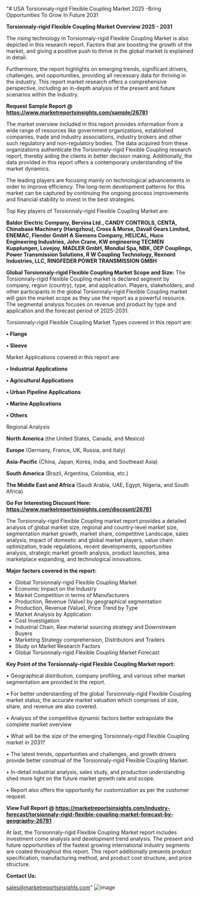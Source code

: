 "# USA Torsionnaly-rigid Flexible Coupling Market 2025 -Bring Opportunities To Grow In Future 2031

<Strong> Torsionnaly-rigid Flexible Coupling Market Overview 2025 - 2031</strong>

The rising technology in Torsionnaly-rigid Flexible Coupling Market is also depicted in this research report. Factors that are boosting the growth of the market, and giving a positive push to thrive in the global market is explained in detail.

Furthermore, the report highlights on emerging trends, significant drivers, challenges, and opportunities, providing all necessary data for thriving in the industry. This report market research offers a comprehensive perspective, including an in-depth analysis of the present and future scenarios within the industry.

<strong>Request Sample Report @ <a href=https://www.marketreportsinsights.com/sample/26781>https://www.marketreportsinsights.com/sample/26781</a></strong>

The market overview included in this report provides information from a wide range of resources like government organizations, established companies, trade and industry associations, industry brokers and other such regulatory and non-regulatory bodies. The data acquired from these organizations authenticate the Torsionnaly-rigid Flexible Coupling research report, thereby aiding the clients in better decision making. Additionally, the data provided in this report offers a contemporary understanding of the market dynamics.

The leading players are focusing mainly on technological advancements in order to improve efficiency. The long-term development patterns for this market can be captured by continuing the ongoing process improvements and financial stability to invest in the best strategies.

Top Key players of Torsionnaly-rigid Flexible Coupling Market are:

<strong>Baldor Electric Company, Bervina Ltd., CANDY CONTROLS, CENTA, Chinabase Machinery (Hangzhou), Cross & Morse, Davall Gears Limited, ENEMAC, Flender GmbH A Siemens Company, HELICAL, Huco Engineering Industries, John Crane, KW engineering TECMEN Kupplungen, Lovejoy, MADLER GmbH, Mondial Spa, NBK, OEP Couplings, Power Transmission Solutions, R W Coupling Technology, Rexnord Industries, LLC, RINGFEDER POWER TRANSMISSION GMBH</strong>

<strong><b>Global Torsionnaly-rigid Flexible Coupling Market Scope and Size:</b></strong>
The Torsionnaly-rigid Flexible Coupling market is declared segment by company, region (country), type, and application. Players, stakeholders, and other participants in the global Torsionnaly-rigid Flexible Coupling market will gain the market scope as they use the report as a powerful resource. The segmental analysis focuses on revenue and product by type and application and the forecast period of 2025-2031.

Torsionnaly-rigid Flexible Coupling Market Types covered in this report are:

<strong>• Flange

• Sleeve</strong>

Market Applications covered in this report are:

<strong>• Industrial Applications

• Agricultural Applications

• Urban Pipeline Applications

• Marine Applications

• Others</strong> 

Regional Analysis

<strong>North America</strong> (the United States, Canada, and Mexico)

<strong>Europe</strong> (Germany, France, UK, Russia, and Italy)

<strong>Asia-Pacific</strong> (China, Japan, Korea, India, and Southeast Asia)

<strong>South America</strong> (Brazil, Argentina, Colombia, etc.)

<strong>The Middle East and Africa</strong> (Saudi Arabia, UAE, Egypt, Nigeria, and South Africa)

<strong>Go For Interesting Discount Here: <a href=https://www.marketreportsinsights.com/discount/26781>https://www.marketreportsinsights.com/discount/26781</a></strong>

The Torsionnaly-rigid Flexible Coupling market report provides a detailed analysis of global market size, regional and country-level market size, segmentation market growth, market share, competitive Landscape, sales analysis, impact of domestic and global market players, value chain optimization, trade regulations, recent developments, opportunities analysis, strategic market growth analysis, product launches, area marketplace expanding, and technological innovations.

<strong><b>Major factors covered in the report:</b></strong>
<ul>
  <li>Global Torsionnaly-rigid Flexible Coupling Market </li>
  <li>Economic Impact on the Industry</li>
  <li>Market Competition in terms of Manufacturers</li>
  <li>Production, Revenue (Value) by geographical segmentation</li>
  <li>Production, Revenue (Value), Price Trend by Type</li>
  <li>Market Analysis by Application</li>
  <li>Cost Investigation</li>
  <li>Industrial Chain, Raw material sourcing strategy and Downstream Buyers</li>
  <li>Marketing Strategy comprehension, Distributors and Traders</li>
  <li>Study on Market Research Factors</li>
  <li>Global Torsionnaly-rigid Flexible Coupling Market Forecast</li>
</ul>

<strong><b>Key Point of the Torsionnaly-rigid Flexible Coupling Market report:</b></strong>

• Geographical distribution, company profiling, and various other market segmentation are provided in the report.

• For better understanding of the global Torsionnaly-rigid Flexible Coupling market status, the accurate market valuation which comprises of size, share, and revenue are also covered.

• Analysis of the competitive dynamic factors better extrapolate the complete market overview

• What will be the size of the emerging Torsionnaly-rigid Flexible Coupling market in 2031?

• The latest trends, opportunities and challenges, and growth drivers provide better construal of the Torsionnaly-rigid Flexible Coupling Market.

• In-detail industrial analysis, sales study, and production understanding shed more light on the future market growth rate and scope.

• Report also offers the opportunity for customization as per the customer request.

<strong><b>View Full Report @ <a href=https://marketreportsinsights.com/industry-forecast/torsionnaly-rigid-flexible-coupling-market-forecast-by-geography-26781>https://marketreportsinsights.com/industry-forecast/torsionnaly-rigid-flexible-coupling-market-forecast-by-geography-26781</a></b></strong>


At last, the Torsionnaly-rigid Flexible Coupling Market report includes investment come analysis and development trend analysis. The present and future opportunities of the fastest growing international industry segments are coated throughout this report. This report additionally presents product specification, manufacturing method, and product cost structure, and price structure.

<strong>Contact Us:</strong>

sales@marketreportsinsights.com"
![image](https://github.com/user-attachments/assets/94ee3b91-5a53-4ee4-9c3e-83a07ed5f9b3)
